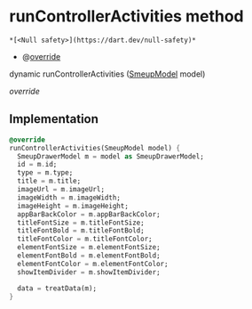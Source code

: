 


# runControllerActivities method




    *[<Null safety>](https://dart.dev/null-safety)*



- @[override](https://api.flutter.dev/flutter/dart-core/override-constant.html)

dynamic runControllerActivities
([SmeupModel](../../smeup_models_widgets_smeup_model/SmeupModel-class.md) model)

_override_






## Implementation

```dart
@override
runControllerActivities(SmeupModel model) {
  SmeupDrawerModel m = model as SmeupDrawerModel;
  id = m.id;
  type = m.type;
  title = m.title;
  imageUrl = m.imageUrl;
  imageWidth = m.imageWidth;
  imageHeight = m.imageHeight;
  appBarBackColor = m.appBarBackColor;
  titleFontSize = m.titleFontSize;
  titleFontBold = m.titleFontBold;
  titleFontColor = m.titleFontColor;
  elementFontSize = m.elementFontSize;
  elementFontBold = m.elementFontBold;
  elementFontColor = m.elementFontColor;
  showItemDivider = m.showItemDivider;

  data = treatData(m);
}
```








